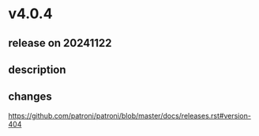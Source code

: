 # v4.0.4

## release on 20241122

## description

## changes

<a href="https://github.com/patroni/patroni/blob/master/docs/releases.rst#version-404">https://github.com/patroni/patroni/blob/master/docs/releases.rst#version-404</a>

